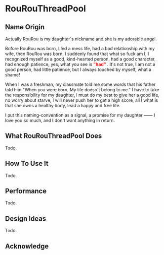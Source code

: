 # RouRouThreadPool

## __Name Origin__  

Actually RouRou is my daughter's nickname and she is my adorable angel.  

Bofore RouRou was born, I led a mess life, had a bad relationship with my wife, then RouRou was born, I suddenly found that what so fuck am I, I recognized myself as a good, kind-hearted person, had a good character, had enough patience, yes, what you see is __<font color=red> "had" </font>__. It's not true, I am not a good person, had little patience, but I  always touched by myself, what a shame!  

When I was a freshman, my classmate told me some words that his father told him "When you were born, My life doesn't belong to me." I have to take the responsibility for my daughter, I must do my best to give her a good life, no worry about starve, I will never push her to get a high score, all I what is that she owns a healthy body, lead a happy and free life. 

I put this naming-convention as a signal, a promise for my daughter —— I love you so much, and I don't want anything in return.

## __What RouRouThreadPool Does__ 

Todo.


## __How To Use It__

Todo.

## __Performance__

Todo. 

## __Design Ideas__

Todo. 

## __Acknowledge__ 

